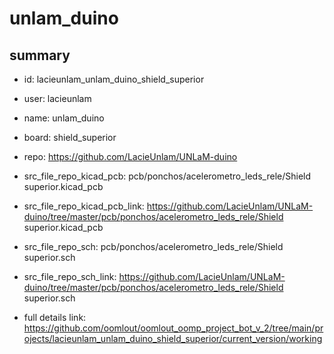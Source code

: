 # unlam_duino
 
## summary 
* id: lacieunlam_unlam_duino_shield_superior
* user: lacieunlam
* name: unlam_duino
* board: shield_superior
* repo: https://github.com/LacieUnlam/UNLaM-duino
* src_file_repo_kicad_pcb: pcb/ponchos/acelerometro_leds_rele/Shield superior.kicad_pcb
* src_file_repo_kicad_pcb_link: https://github.com/LacieUnlam/UNLaM-duino/tree/master/pcb/ponchos/acelerometro_leds_rele/Shield superior.kicad_pcb


* src_file_repo_sch: pcb/ponchos/acelerometro_leds_rele/Shield superior.sch
* src_file_repo_sch_link: https://github.com/LacieUnlam/UNLaM-duino/tree/master/pcb/ponchos/acelerometro_leds_rele/Shield superior.sch
* full details link: https://github.com/oomlout/oomlout_oomp_project_bot_v_2/tree/main/projects/lacieunlam_unlam_duino_shield_superior/current_version/working  







